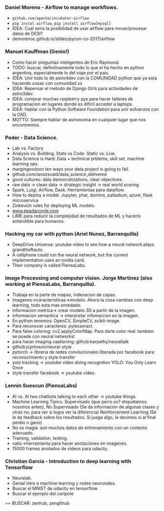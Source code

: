 ### Daniel Moreno - Airflow to manage workflows.

* `github.com/apacha/incubator-airflow`
* `pip instal airflow`, `pip install airflow[mysql]`
* IDEA: Cual seria la posibilidad de usar airflow para mover/procesar datos de DESI?
* demorenoc.github.io/slides/pycon-co-2017/airflow


### Manuel Kauffman (Genio!)

* Como hacer preguntas inteligentes de Eric Raymond.
* TODO: buscar, definitivamente todo lo que el ha hecho en python argentina,
  especialmente lo del viaje por el pais.
* IDEA: Unir todo lo de astro4dev con la COMUNIDAD python que ya esta haciendo
  cosas con comunidad.xs
* IDEA: Repensar el metodo de Django Girls para actividades de astro3dev.
* IDEA: comprar muchas raspberry pys para hacer talleres de programacion en lugares
  donde es dificil acceder a laptops.
* IDEA: Hablar con la Python Software Foundation para unir esfuerzos con la OAD.
* MOTTO: Siempre hablar de astronomia en cualquier lugar que nos encontremos.

### Peder - Data Science.

* Lab vs. Factory  
* Analysis vs. Building. Stats vs Code. Static vs. Live.  
* Data Science is Hard: Data + technical prblems, skill set, machine learning ops.  
* margingoodson ten ways your data project is going to fail.  
* github.com/ianozsvald/data_science_delivered  
* good cultures: data democratizations, clear objectives.
* raw data -> clean data -> strategic insight -> real world scoring
* Spark, Luigi, Airflow, Dask. Herramientas para dataflow.
* How to deploy a model. Jupyter, yhat, domino, palladium, azure, flask microservice
* Zinkevich rules for deploying ML models.
* www.peadarcoyle.com
* LIME para reducir la complejidad de resultados de ML y hacerlo entendible para humanos.


### Hacking my car with python (Ariel Nunez, Barranquilla)

* DeepDrive Universe: youtube video to see how a neural network plays
  grandtheftauto.  
* A cellphone could run the neural network, but the current implementation
  uses an nvidia card.  
* Their company is called PiensaLabs.  

### Image Processing and computer vision. Jorge Martinez (also working at PiensaLabs, Barranquilla).

* Trabaja en la parte de mapas, indexacion de capas.
* Imagenes->caracteristicas->modelo. Ahora la cosa cambias con deep learning,
  todo esta mas enredado.
* informacion metrica-> crear modelo 3D a partir de la imagen.
* informacion semantica -> interpretar infomarcion en la imagen.
* En python tenemos: OpenCV, SimpleCV, scikit-image.
* Para reconocer caracteres: pytesseract.
* Para false coloring: cv2.applyColorMap. Para darle color real: tambien se puede con neural networks!
* para hacer imaging captioning: github:karpathy/neuraltalk
* github:jcjohnson/neural-style 
* pytorch -> libreria de redes convlucionales liberada por facebook para reconocimiento y style transfer
* yolo tracking -> youtube video doing recognition YOLO: You Only Learn Once
* style transfer facebook -> youtube video.

### Lennin Suescun (PiensaLabs)

* AI vs. AI two chatbots talking to each other -> youtube things.
* Machine Learning Tipico.
  Supervisado (que perro es? etiquetamos nosotros antes),
  No Supervisado (Se da informacion de algunas clases y otras no, para ver si logra ver la diferencia)
  Reinforcement Learning (Se le da feedback sobre los resultados. Si juega algo, le decimos si al final perdio o gano)
* No es magia: son muchos datos de entrenamiento con un contexto adecuado.
* Training, validation, testing.
* vatic->herramienta para hacer anotaciones en imagenes.
* 15000 frames anotados de videos para udacity.  


### Christian Garcia - Introduction to deep learning with Tensorflow 

* Neuralab.  
* Genial intro a machine learning y redes neuronales.  
* Buscar el MNIST de udacity en tensorflow.
* Buscar el ejemplo del cartpole



==
BUSCAR: zenhub, zengithub
